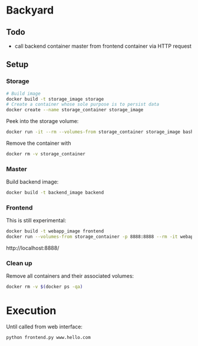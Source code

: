 # Backyard

## Todo
- call backend container master from frontend container via HTTP request

## Setup

### Storage
```bash
# Build image
docker build -t storage_image storage
# Create a container whose sole purpose is to persist data
docker create --name storage_container storage_image
```

Peek into the storage volume:
```bash
docker run -it --rm --volumes-from storage_container storage_image bash
```

Remove the container with
```bash
docker rm -v storage_container
```

### Master
Build backend image:
```bash
docker build -t backend_image backend
```

### Frontend
This is still experimental:
```bash
docker build -t webapp_image frontend
docker run --volumes-from storage_container -p 8888:8888 --rm -it webapp_image
```
http://localhost:8888/


### Clean up
Remove all containers and their associated volumes:
```bash
docker rm -v $(docker ps -qa)
```


# Execution
Until called from web interface:
```bash
python frontend.py www.hello.com
```
